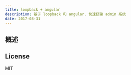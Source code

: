 ```yaml
---
title: loopback + angular
description: 基于 loopback 和 angular, 快速搭建 admin 系统
date: 2017-08-31
---
```


## 概述

## License
MIT

[ngx-admin-url]: https://github.com/ngx-plus/ngx-admin
[colmena-url]: https://github.com/colmena/colmena

